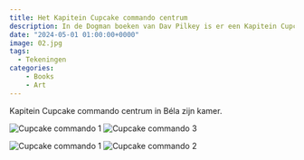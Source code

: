 ```yaml
---
title: Het Kapitein Cupcake commando centrum
description: In de Dogman boeken van Dav Pilkey is er een Kapitein Cupcake personage en Béla heeft het commando centrum nagemaakt.
date: "2024-05-01 01:00:00+0000"
image: 02.jpg
tags:
  - Tekeningen
categories:
    - Books
    - Art
---
```



Kapitein Cupcake commando centrum in Béla zijn kamer.

![](/posts/cupcake-commando/03.jpg "Cupcake commando 1") ![](/posts/cupcake-commando/02.jpg "Cupcake commando 3")

![](/posts/cupcake-commando/00.jpg "Cupcake commando 1") ![](/posts/cupcake-commando/01.jpg "Cupcake commando 2") 
